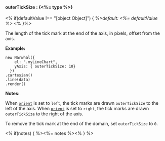#### **outerTickSize** : {<%= type %>}

<% if(defaultValue !== "[object Object]") { %>*default: <%= defaultValue %>* <% }%>

The length of the tick mark at the end of the axis, in pixels, offset from the axis.

**Example:**

	new Narwhal({
	    el: ".myLineChart",
	    yAxis: { outerTickSize: 10}
	  })
	.cartesian()
	.line(data)
	.render()

**Notes:**

When [`orient`](#config_config.yAxis.orient) is set to `left`, the tick marks are drawn `outerTickSize` to the left of the axis. When [`orient`](#config_config.yAxis.orient) is set to `right`, the tick marks are drawn `outerTickSize` to the right of the axis.

To remove the tick mark at the end of the domain, set `outerTickSize` to `0`.

<% if(notes) { %><%= notes %><% } %>

